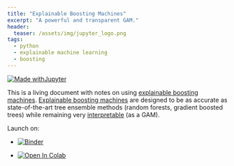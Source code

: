```yaml
---
title: "Explainable Boosting Machines"
excerpt: "A powerful and transparent GAM."
header:
  teaser: /assets/img/jupyter_logo.png
tags:
  - python
  - explainable machine learning
  - boosting
---
```


<!-- Enter details at https://mybinder.org/, then copy the badge below -->

[![Made withJupyter](https://img.shields.io/badge/Made%20with-Jupyter-orange?style=for-the-badge&logo=Jupyter)](https://jupyter.org/try)

This is a living document with notes on using [explainable boosting machines](https://interpret.ml/docs/ebm.html).  [Explainable boosting machines](https://interpret.ml/docs/ebm.html) are designed to be as accurate as state-of-the-art tree ensemble methods (random forests, gradient boosted trees) while remaining very [interpretable](/notes/interpretable_machine_learning) (as a GAM).

Launch on:
* [![Binder](https://mybinder.org/badge_logo.svg)](https://mybinder.org/v2/gh/nathan-mahynski/nathan-mahynski.github.io/public?filepath=%2F_notes%2Febm%2Febm_notes.ipynb)

* [![Open In Colab](https://colab.research.google.com/assets/colab-badge.svg)](https://colab.research.google.com/github/nathan-mahynski/nathan-mahynski.github.io/blob/public/_notes/ebm/ebm_notes.ipynb)